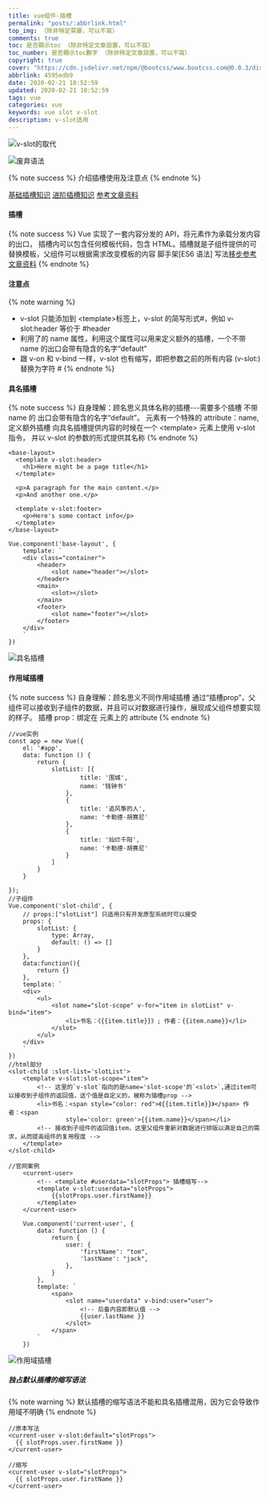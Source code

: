 ```yaml
---
title: vue组件-插槽
permalink: "posts/:abbrlink.html"
top_img: （除非特定需要，可以不寫）
comments: true
toc: 是否顯示toc （除非特定文章設置，可以不寫）
toc_number: 是否顯示toc數字 （除非特定文章設置，可以不寫）
copyright: true
cover: "https://cdn.jsdelivr.net/npm/@bootcss/www.bootcss.com@0.0.3/dist/img/vuejs.png"
abbrlink: 4595edb9
date: 2020-02-21 10:52:59
updated: 2020-02-21 10:52:59
tags: vue
categories: vue
keywords: vue slot v-slot
description: v-slot适用
---
```




![v-slot的取代](https://upload-images.jianshu.io/upload_images/3098875-a8be017dfbe066bd.png?imageMogr2/auto-orient/strip%7CimageView2/2/w/1240)

![废弃语法](https://upload-images.jianshu.io/upload_images/3098875-6e6e724784cc600f.png?imageMogr2/auto-orient/strip%7CimageView2/2/w/1240)

{% note success %}
介绍插槽使用及注意点
{% endnote %}

[基础插槽知识](https://cn.vuejs.org/v2/guide/components.html#%E9%80%9A%E8%BF%87%E6%8F%92%E6%A7%BD%E5%88%86%E5%8F%91%E5%86%85%E5%AE%B9)
[进阶插槽知识](https://cn.vuejs.org/v2/guide/components-slots.html)
[参考文章资料](https://segmentfault.com/a/1190000019630737?utm_source=tag-newest)

#### 插槽

{% note success %}
Vue 实现了一套内容分发的 API，将<slot>元素作为承载分发内容的出口，
插槽内可以包含任何模板代码，包含 HTML。插槽就是子组件提供的可替换模板，父组件可以根据需求改变模板的内容
脚手架[ES6 语法] 写法[移步参考文章资料](https://segmentfault.com/a/1190000019630737?utm_source=tag-newest)
{% endnote %}

#### 注意点

{% note warning %}

- v-slot 只能添加到 \<template>标签上，v-slot 的简写形式#，例如 v-slot:header 等价于 #header
- 利用了<slot>的 name 属性，利用这个属性可以用来定义额外的插槽，一个不带 name 的<slot>出口会带有隐含的名字“default”
- 跟 v-on 和 v-bind 一样，v-slot 也有缩写，即把参数之前的所有内容 (v-slot:) 替换为字符 #
{% endnote %}

#### 具名插槽

{% note success %}
    自身理解：顾名思义具体名称的插槽---需要多个插槽
    不带 name 的 <slot> 出口会带有隐含的名字“default”。
    <slot> 元素有一个特殊的 attribute：name,定义额外插槽
    向具名插槽提供内容的时候在一个 \<template> 元素上使用 v-slot 指令，
    并以 v-slot 的参数的形式提供其名称
{% endnote %}

```
<base-layout>
  <template v-slot:header>
    <h1>Here might be a page title</h1>
  </template>

  <p>A paragraph for the main content.</p>
  <p>And another one.</p>

  <template v-slot:footer>
    <p>Here's some contact info</p>
  </template>
</base-layout>

Vue.component('base-layout', {
    template: `
    <div class="container">
        <header>
            <slot name="header"></slot>
        </header>
        <main>
            <slot></slot>
        </main>
        <footer>
            <slot name="footer"></slot>
        </footer>
    </div>
    `
})

```

![具名插槽](https://upload-images.jianshu.io/upload_images/3098875-d362667f653e7421.png?imageMogr2/auto-orient/strip%7CimageView2/2/w/1240)

#### 作用域插槽

{% note success %}
自身理解：顾名思义不同作用域插槽
通过“插槽prop”，父组件可以接收到子组件的数据，并且可以对数据进行操作，展现成父组件想要实现的样子。
插槽 prop：绑定在 <slot> 元素上的 attribute
{% endnote %}

```
//vue实例
const app = new Vue({
    el: '#app',
    data: function () {
        return {
            slotList: [{
                    title: '围城',
                    name: '钱钟书'
                },
                {
                    title: '追风筝的人',
                    name: '卡勒德·胡赛尼'
                },
                {
                    title: '灿烂千阳',
                    name: '卡勒德·胡赛尼'
                }
            ]
        }
    }

});
//子组件
Vue.component('slot-child', {
    // props:["slotList"] 只适用只有开发原型系统时可以接受
    props: {
        slotList: {
            type: Array,
            default: () => []
        }
    },
    data:function(){
        return {}
    },
    template: `
    <div>
        <ul>
            <slot name="slot-scope" v-for="item in slotList" v-bind="item">
                <li>书名：《{{item.title}}》; 作者：{{item.name}}</li>
            </slot>
        </ul>
    </div>
    `
})
//html部分
<slot-child :slot-list='slotList'>
    <template v-slot:slot-scope="item">
        <!-- 这里的`v-slot`指向的是name='slot-scope'的`<slot>`,通过item可以接收到子组件的返回值，这个值是自定义的，被称为插槽prop -->
        <li>书名：<span style="color: red">《{{item.title}}》</span> 作者：<span
                style='color: green'>{{item.name}}</span></li>
        <!-- 接收到子组件的返回值item，这里父组件重新对数据进行排版以满足自己的需求，从而提高组件的复用程度 -->
    </template>
</slot-child>
```
```
//官网案例
    <current-user>
        <!-- <template #userdata="slotProps"> 插槽缩写-->
        <template v-slot:userdata="slotProps">
            {{slotProps.user.firstName}}
        </template>
    </current-user>

    Vue.component('current-user', {
        data: function () {
            return {
                user: {
                    'firstName': "tom",
                    'lastName': "jack",
                },
            }
        },
        template: `
            <span>
                <slot name="userdata" v-bind:user="user">
                    <!-- 后备内容即默认值 -->
                    {{user.lastName }}
                </slot>
            </span>
        `
    })
```

![作用域插槽](https://upload-images.jianshu.io/upload_images/3098875-0e8f1a982a3f1628.png?imageMogr2/auto-orient/strip%7CimageView2/2/w/1240)

##### 独占默认插槽的缩写语法

{% note warning %}
默认插槽的缩写语法不能和具名插槽混用，因为它会导致作用域不明确
{% endnote %}

```
//原本写法
<current-user v-slot:default="slotProps">
  {{ slotProps.user.firstName }}
</current-user>

//缩写
<current-user v-slot="slotProps">
  {{ slotProps.user.firstName }}
</current-user>

```